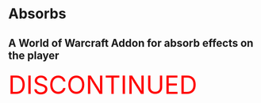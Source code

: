 Absorbs
=======
A World of Warcraft Addon for absorb effects on the player
----------------------------------------------------------

<span style="color:red;font-size:50px">DISCONTINUED</span>